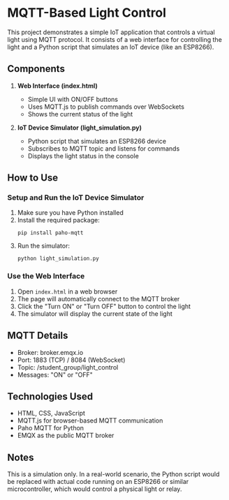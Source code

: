 # MQTT-Based Light Control

This project demonstrates a simple IoT application that controls a virtual light using MQTT protocol. It consists of a web interface for controlling the light and a Python script that simulates an IoT device (like an ESP8266).

## Components

1. **Web Interface (index.html)**
   - Simple UI with ON/OFF buttons
   - Uses MQTT.js to publish commands over WebSockets
   - Shows the current status of the light

2. **IoT Device Simulator (light_simulation.py)**
   - Python script that simulates an ESP8266 device
   - Subscribes to MQTT topic and listens for commands
   - Displays the light status in the console

## How to Use

### Setup and Run the IoT Device Simulator

1. Make sure you have Python installed
2. Install the required package:
   ```
   pip install paho-mqtt
   ```
3. Run the simulator:
   ```
   python light_simulation.py
   ```

### Use the Web Interface

1. Open `index.html` in a web browser
2. The page will automatically connect to the MQTT broker
3. Click the "Turn ON" or "Turn OFF" button to control the light
4. The simulator will display the current state of the light

## MQTT Details

- Broker: broker.emqx.io
- Port: 1883 (TCP) / 8084 (WebSocket)
- Topic: /student_group/light_control
- Messages: "ON" or "OFF"

## Technologies Used

- HTML, CSS, JavaScript
- MQTT.js for browser-based MQTT communication
- Paho MQTT for Python
- EMQX as the public MQTT broker

## Notes

This is a simulation only. In a real-world scenario, the Python script would be replaced with actual code running on an ESP8266 or similar microcontroller, which would control a physical light or relay.
